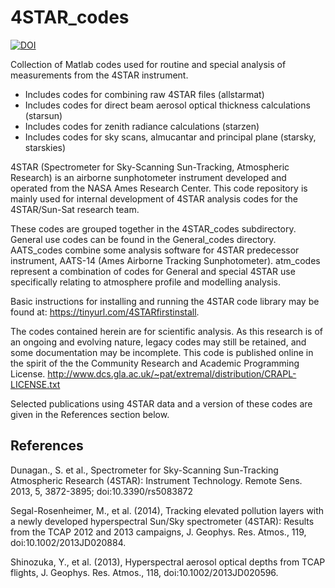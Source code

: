 # 4STAR_codes

[![DOI](https://zenodo.org/badge/DOI/10.5281/zenodo.3785745.svg)](https://doi.org/10.5281/zenodo.3785745)


Collection of Matlab codes used for routine and special analysis of measurements from the 4STAR instrument.
- Includes codes for combining raw 4STAR files (allstarmat)
- Includes codes for direct beam aerosol optical thickness calculations (starsun)
- Includes codes for zenith radiance calculations (starzen)
- Includes codes for sky scans, almucantar and principal plane (starsky, starskies)

4STAR (Spectrometer for Sky-Scanning Sun-Tracking, Atmospheric Research) is an airborne sunphotometer instrument developed and operated from the NASA Ames Research Center.  This code repository is mainly used for internal development of 4STAR analysis codes for the 4STAR/Sun-Sat research team. 

These codes are grouped together in the 4STAR_codes subdirectory. General use codes can be found in the General_codes directory. AATS_codes combine some analysis software for 4STAR predecessor instrument, AATS-14 (Ames Airborne Tracking Sunphotometer). atm_codes represent a combination of codes for General and special 4STAR use specifically relating to atmosphere profile and modelling analysis. 

Basic instructions for installing and running the 4STAR code library may be found at: https://tinyurl.com/4STARfirstinstall.

The codes contained herein are for scientific analysis. As this research is of an ongoing and evolving nature, legacy codes may still be retained, and some documentation may be incomplete. This code is published online in the spirit of the the Community Research and Academic Programming License. http://www.dcs.gla.ac.uk/~pat/extremal/distribution/CRAPL-LICENSE.txt 

Selected publications using 4STAR data and a version of these codes are given in the References section below.


## References 
Dunagan., S. et al., Spectrometer for Sky-Scanning Sun-Tracking Atmospheric Research (4STAR): Instrument Technology.  Remote Sens. 2013, 5, 3872-3895; doi:10.3390/rs5083872

Segal-Rosenheimer, M., et al. (2014), Tracking elevated pollution layers with a newly developed hyperspectral Sun/Sky spectrometer (4STAR): Results from the
TCAP 2012 and 2013 campaigns, J. Geophys. Res. Atmos., 119, doi:10.1002/2013JD020884.

Shinozuka, Y., et al. (2013), Hyperspectral aerosol optical depths from TCAP flights, J. Geophys. Res. Atmos., 118, doi:10.1002/2013JD020596.
